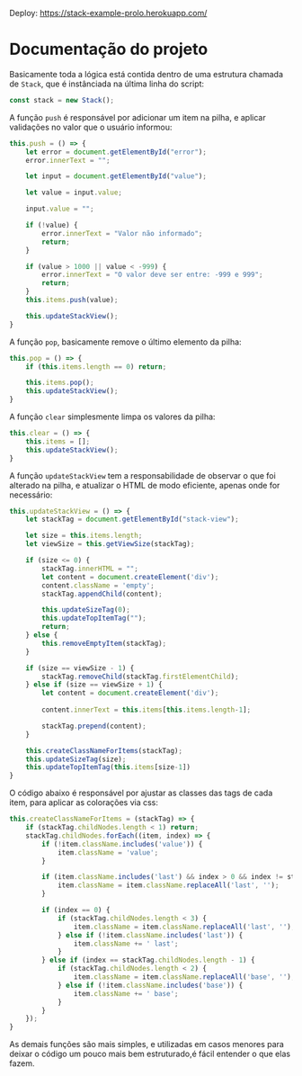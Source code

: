 Deploy: https://stack-example-prolo.herokuapp.com/
# Documentação do projeto


Basicamente toda a lógica está contida dentro de uma estrutura chamada de `Stack`, que é instânciada na última linha do script:
```js
const stack = new Stack();
```

A função `push` é responsável por adicionar um item na pilha, e aplicar validações no valor que o usuário informou:
```js
this.push = () => {
    let error = document.getElementById("error");
    error.innerText = "";

    let input = document.getElementById("value");

    let value = input.value;

    input.value = "";

    if (!value) {
        error.innerText = "Valor não informado";
        return;
    }

    if (value > 1000 || value < -999) {
        error.innerText = "O valor deve ser entre: -999 e 999";
        return;
    }
    this.items.push(value);

    this.updateStackView();
}
```

A função `pop`, basicamente remove o último elemento da pilha:
```js
this.pop = () => {
    if (this.items.length == 0) return;

    this.items.pop();
    this.updateStackView();
}
```

A função `clear` simplesmente limpa os valores da pilha:
```js
this.clear = () => {
    this.items = [];
    this.updateStackView();
}
```

A função `updateStackView` tem a responsabilidade de observar o que foi alterado na pilha, e atualizar o HTML de modo eficiente, apenas onde for necessário:
```js
this.updateStackView = () => {
    let stackTag = document.getElementById("stack-view");

    let size = this.items.length;
    let viewSize = this.getViewSize(stackTag);

    if (size <= 0) {
        stackTag.innerHTML = "";
        let content = document.createElement('div');
        content.className = 'empty';
        stackTag.appendChild(content);

        this.updateSizeTag(0);
        this.updateTopItemTag("");
        return;
    } else {
        this.removeEmptyItem(stackTag);
    }

    if (size == viewSize - 1) {
        stackTag.removeChild(stackTag.firstElementChild);
    } else if (size == viewSize + 1) {
        let content = document.createElement('div');
        
        content.innerText = this.items[this.items.length-1];

        stackTag.prepend(content);
    }

    this.createClassNameForItems(stackTag);
    this.updateSizeTag(size);
    this.updateTopItemTag(this.items[size-1])
}
```

O código abaixo é responsável por ajustar as classes das tags de cada item, para aplicar as colorações via css:
```js
this.createClassNameForItems = (stackTag) => {
    if (stackTag.childNodes.length < 1) return;
    stackTag.childNodes.forEach((item, index) => {     
        if (!item.className.includes('value')) {
            item.className = 'value';
        }

        if (item.className.includes('last') && index > 0 && index != stackTag.childNodes.length - 1) {
            item.className = item.className.replaceAll('last', '');
        }

        if (index == 0) {                 
            if (stackTag.childNodes.length < 3) {
                item.className = item.className.replaceAll('last', '');
            } else if (!item.className.includes('last')) {
                item.className += ' last';
            }
        } else if (index == stackTag.childNodes.length - 1) {
            if (stackTag.childNodes.length < 2) {
                item.className = item.className.replaceAll('base', '');
            } else if (!item.className.includes('base')) {
                item.className += ' base';
            }
        }
    });
}
```

As demais funções são mais simples, e utilizadas em casos menores para deixar o código um pouco mais bem estruturado,é fácil entender o que elas fazem.

